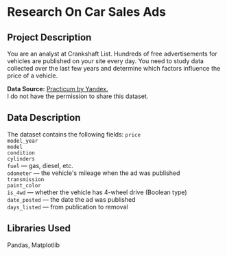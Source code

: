 # Research On Car Sales Ads

## Project Description
You are an analyst at Crankshaft List. Hundreds of free advertisements for vehicles are published on your site every day. You need to study data collected over the last few years and determine which factors influence the price of a vehicle.

**Data Source:** [Practicum by Yandex.](https://www.practicum100.com/)  
I do not have the permission to share this dataset.

## Data Description
The dataset contains the following fields:
`price`  
`model_year`  
`model`  
`condition`  
`cylinders`  
`fuel` — gas, diesel, etc.  
`odometer` — the vehicle's mileage when the ad was published  
`transmission`  
`paint_color`  
`is_4wd` — whether the vehicle has 4-wheel drive (Boolean type)  
`date_posted` — the date the ad was published  
`days_listed` — from publication to removal

## Libraries Used
Pandas, Matplotlib
